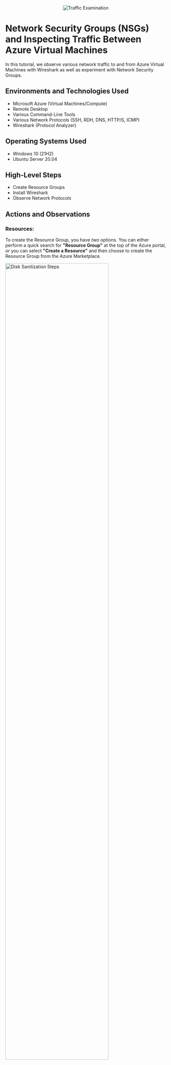 <p align="center">
<img src="https://i.imgur.com/Ua7udoS.png" alt="Traffic Examination"/>
</p>

<h1>Network Security Groups (NSGs) and Inspecting Traffic Between Azure Virtual Machines</h1>
In this tutorial, we observe various network traffic to and from Azure Virtual Machines with Wireshark as well as experiment with Network Security Groups. <br />



<h2>Environments and Technologies Used</h2>

- Microsoft Azure (Virtual Machines/Compute)
- Remote Desktop
- Various Command-Line Tools
- Various Network Protocols (SSH, RDH, DNS, HTTP/S, ICMP)
- Wireshark (Protocol Analyzer)

<h2>Operating Systems Used </h2>

- Windows 10 (21H2)
- Ubuntu Server 20.04

<h2>High-Level Steps</h2>

- Create Resource Groups 
- Install Wireshark
- Observe Network Protocols

<h2>Actions and Observations</h2>



<p>
  
### **Resources:**
  
To create the Resource Group, you have _two_ options. You can either perform a quick search for **"Resource Group"** at the top of the Azure portal, _or_ you can select **"Create a Resource"** and then choose to create the Resource Group from the Azure Marketplace.  
  
<img src="https://i.imgur.com/FxzaFf3.png" height="80%" width="80%" alt="Disk Sanitization Steps"/>
</p>
<p>
</p>
<br />

<p>
  
After creating the resource group, select `+ Create`.  
  
<img src="https://i.imgur.com/Gtx1Q7w.png" height="80%" width="80%" alt="Disk Sanitization Steps"/>
</p>
<p>
</p>
<br />

<p>
  
Select Subscription, which will be `Azure subscription 1`, and enter your custom created Resource Group. 
  
Select the preferred region that is _nearest_ to you, which will assist saving on cost in our case.   
  
<img src="https://i.imgur.com/Duyg1sp.png" height="80%" width="80%" alt="Disk Sanitization Steps"/>
</p>
<p>
</p>
<br />

<p>
  
### **Virtual Machines:**
  
>**Note**: The two virtual machines allows us to send traffic between the two machines. Name the two virtual machines to whatever name you prefer, as long as you can remember its names. 
  
To create the first virtual machine, which will be running the **Windows operating system** and named `VM1`, you can perform a quick search at the top of the Azure portal for **"Virtual Machine"**, and then select **"Virtual machines"** from the search results.
  
Choose `+ Create`, then select **"Create a virtual machine hosted by azure"** option.  
  
<img src="https://i.imgur.com/WZsRz4v.png" height="80%" width="80%" alt="Disk Sanitization Steps"/>
</p>
<p>
</p>
<br />

<p>
  
Select the **"subscription"**, same **"resource group" (RG-LAB-2)**, name the virtual machine as `VM1`, select the **same region**, and set the image as `Windows 10 Pro Version`. 
  
<img src="https://i.imgur.com/5b6ChDv.png" height="80%" width="80%" alt="Disk Sanitization Steps"/>
</p>
<p>
</p>
<br />

<p>
  
>**Note**: Make sure to check the licensing checkbox to avoid encountering an error message during the validation process when creating the virtual machine.
  
**Allow port 3389**, to remote desktop into the virtual machine later in this lab.   
  
<img src="https://i.imgur.com/hZ4Xi8o.png" height="80%" width="80%" alt="Disk Sanitization Steps"/>
</p>
<p>
</p>
<br />

<p>
  
Allow the networking and the other settings as default, and select `Review`. If necessary, review the details that have been selected for this Virtual Machine. Once the details of the settings are in order, click `Create`. 
  
<img src="https://i.imgur.com/LzkodDM.png" height="80%" width="80%" alt="Disk Sanitization Steps"/>
</p>
<p>
</p>
<br />

<p>
  
We will now create Virtual Machine 2 (`VM2`) with Linux Ubuntu Server, which will be using a **password** _instead_ of a ssh public key for authentication for remote access. Once you set the remaining parts of the settings as default, click on `Review`, then `Create`.  
  
<img src="https://i.imgur.com/WnaZd7a.png" height="80%" width="80%" alt="Disk Sanitization Steps"/>
<img src="https://i.imgur.com/9L92NEk.png" height="80%" width="80%" alt="Disk Sanitization Steps"/>  
</p>
<p>
</p>
<br />

<p>
  
These two Virtual Machines will be used for Remote desktop, and observing different network traffic between the two virtual machines.   
  
<img src="https://i.imgur.com/v8ZBaWF.png" height="80%" width="80%" alt="Disk Sanitization Steps"/>
</p>
<p>
</p>
<br />

<p>
  
### **Wireshark:**
  
By performing a quick search for **"remote desktop connection"**, you will be able to access the VM. Enter the _public IP address_ details of `VM1` (Windows 10 21H2) to install Wireshark, a packet analysis software, directly on the VM instead of using your local machine.  
  
<img src="https://i.imgur.com/Oo8uzXW.png" height="80%" width="80%" alt="Disk Sanitization Steps"/>
</p>
<p>
</p>
<br />

<p>
  
With `VM1` (Windows Pro), download Wireshark. 
  
<img src="https://i.imgur.com/KlGghgR.png" height="80%" width="80%" alt="Disk Sanitization Steps"/>
</p>
<p>
</p>
<br />

<p>
  
>**Note**: Npcap is the Windows version of the libpcap library which includes a driver to support capturing packets. Wireshark uses this library to capture live network data on Windows.
  
Once Npcap appears, install with _defaults_. After Wirehsark is installed, do a quick search on the bottom left of the Windows Virtual Machine for Wireshark to open.
  
<img src="https://i.imgur.com/eiJ3eLL.png" height="80%" width="80%" alt="Disk Sanitization Steps"/>
</p>
<p>
</p>
<br />

<p>
  
Once you open Wirehsark, click `Ethernet`. Then, click the blue fin to begin capturing packets. Once finished, you will see the network traffic within the Windows Virtual Machine.   
  
<img src="https://i.imgur.com/wed8iPj.png" height="80%" width="80%" alt="Disk Sanitization Steps"/>
<img src="https://i.imgur.com/9ghUZ4D.png" height="80%" width="80%" alt="Disk Sanitization Steps"/>  
</p>
<p>
</p>
<br />

<p>
  
### **Network Protocols:**
  
Retrieve the _private IP address_ from `VM2`, and **ping** it into `VM1`. The purpose of the **ping command** is to test the connection between the virtual machines. 
  
By filtering the **ICMP** packets in Wireshark, we can view the traffic travel from `VM1` to `VM2`. You have the option to **ping** other IP addresses or domain names like "_www.google.com_" using Wireshark. The filtered traffic (**ICMP**), and the corresponding request and reply can be observed in the captured Wireshark data and the PowerShell output displayed below.
  
<img src="https://i.imgur.com/FTj5iNA.png" height="80%" width="80%" alt="Disk Sanitization Steps"/>
</p>
<p>
</p>
<br />

<p>
  
By adding a rule to the **Network Security Group** in `VM2`, we can deny the ping request. As a result, the PowerShell output shows a timeout and Wireshark no longer displays a reply for this request.
  
After configuring the _network security group inbound rules to deny ICMP (ping) traffic_, both Wireshark and PowerShell show timeouts for the ping requests. The requests are no longer received and are reflected below. 
  
In the Azure portal, search for **Network Security Group**, and click on `VM2` (Linux Ubuntu Server).
  
To add a _new inbound security rule_, go to **Inbound security rules** and click `+ Add`. Tick **ICMP** under the protocol options and set the action to **Deny**. Assign a priority before **300** to ensure the rule takes effect before others.
  
>**Note**: Priority increases as the number decreases.
  
<img src="https://i.imgur.com/R1MOIa2.png" height="80%" width="80%" alt="Disk Sanitization Steps"/>
</p>
<p>
</p>
<br />

<p>
  
After creating the rule, in PowerShell you will see **"Request timed out"** and Wireshark will only display the **ICMP** requests.  
  
<img src="https://i.imgur.com/PbnL1jl.png" height="80%" width="80%" alt="Disk Sanitization Steps"/>
</p>
<p>
</p>
<br />

<p>
  
To re-enable the rule, you can _either_ delete it from the network security group _or_ select it and choose to allow the rule again.
  
<img src="https://i.imgur.com/DVgvmtJ.png" height="80%" width="80%" alt="Disk Sanitization Steps"/>
</p>
<p>
</p>
<br />

<p>
  
In Wireshark, apply the filter **"SSH"** or **"tcp.port == 22"**. In PowerShell, use the command **"ssh username@ip_address"** with the _private IP address_ to log in to the Linux Ubuntu Server.
  
After typing _"yes"_ to confirm the connection, enter the password (note that it won't be displayed). Execute commands like **touch, pwd, _or_ ls** in the Linux SSH session. WireShark captures **SSH** traffic. To exit the **SSH** connection, type "exit" and press `Enter`.  
  
<img src="https://i.imgur.com/bwKBXBB.png" height="80%" width="80%" alt="Disk Sanitization Steps"/>
</p>
<p>
</p>
<br />

<p>
  
Filter Wireshark for **"DHCP traffic"**. Execute the command **"ipconfig /renew"** in VM1 (Windows 10 21H2) to obtain a _new_ IP address. WireShark now captures **DHCP** traffic.
  
<img src="https://i.imgur.com/eLSNXRg.png" height="80%" width="80%" alt="Disk Sanitization Steps"/>
</p>
<p>
</p>
<br />

<p>
  
Apply a filter in Wireshark to display only **DNS** traffic. Click the refresh button to clear any existing traffic.
  
Execute the command **"nslookup www.disney.com"** in PowerShell to retrieve the IP addresses associated with the domain "www.disney.com."  
  
<img src="https://i.imgur.com/Tmaz91j.png" height="80%" width="80%" alt="Disk Sanitization Steps"/>
</p>
<p>
</p>
<br />

<p>
  
Filter for **RDP** traffic (**tcp.port == 3389**) in Wireshark to exclusively capture the ongoing transmission of live stream data between computers. 
  
<img src="https://i.imgur.com/5Bi0u7q.png" height="80%" width="80%" alt="Disk Sanitization Steps"/>
</p>
<p>
</p>
<br />

<p>
  
To delete the resource group, search for **"Resource Group"** and select the one containing the two virtual machines (Windows 10 Pro & Linux Ubuntu Server).
  
After selecting the Resource Group, enter the name and choose **"Delete"** at the top of the page, followed by the final delete button at the bottom.  
  
<img src="https://i.imgur.com/KG568Ir.png" height="80%" width="80%" alt="Disk Sanitization Steps"/>
</p>
<p>
</p>
<br />

|Terms | Descriptions|
|-------|------------|
|Remote Desktop| Remote desktop enables users to establish a connection with a computer located elsewhere, providing a view of its desktop and allowing interaction as if it were a local machine.
|DHCP| Dynamic Host Configuration Protocol is a network management protocol that automates the process of assigning IP addresses and other communication parameters to devices connected to an IP network. It follows a client-server architecture.
|DNS| Domain Name System converts easily recognizable domain names (such as www.amazon.com) into numerical IP addresses (such as 192.0.2.44) that computers can understand.
|SSH| Secure Shell facilitates secure remote connections between computers, enabling command line access from one system to another.
|RDP| Remote Dekstop Protocol is used when remotely connecting from one computer to another to gain a remote desktop GUI (Graphical User Interface)
|ICMP| Internet Control Message Protocol is a network protocol used for diagnostics and error reporting in IP networks. It allows devices to exchange control messages to verify connectivity, troubleshoot issues, and report errors. ICMP is commonly used with the ping utility to test network host reachability and response time.
